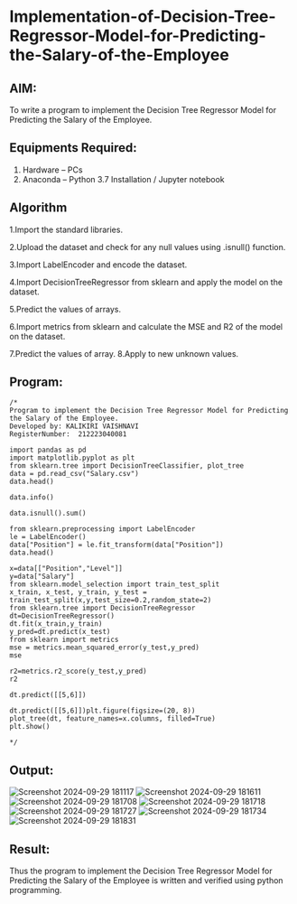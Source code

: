 # Implementation-of-Decision-Tree-Regressor-Model-for-Predicting-the-Salary-of-the-Employee

## AIM:
To write a program to implement the Decision Tree Regressor Model for Predicting the Salary of the Employee.

## Equipments Required:
1. Hardware – PCs
2. Anaconda – Python 3.7 Installation / Jupyter notebook

## Algorithm
1.Import the standard libraries. 

2.Upload the dataset and check for any null values using .isnull() function. 

3.Import LabelEncoder and encode the dataset. 

4.Import DecisionTreeRegressor from sklearn and apply the model on the dataset. 

5.Predict the values of arrays. 

6.Import metrics from sklearn and calculate the MSE and R2 of the model on the dataset. 

7.Predict the values of array. 8.Apply to new unknown values.

## Program:
```
/*
Program to implement the Decision Tree Regressor Model for Predicting the Salary of the Employee.
Developed by: KALIKIRI VAISHNAVI
RegisterNumber:  212223040081

import pandas as pd
import matplotlib.pyplot as plt
from sklearn.tree import DecisionTreeClassifier, plot_tree
data = pd.read_csv("Salary.csv")
data.head()

data.info()

data.isnull().sum()

from sklearn.preprocessing import LabelEncoder
le = LabelEncoder()
data["Position"] = le.fit_transform(data["Position"])
data.head()

x=data[["Position","Level"]]
y=data["Salary"]
from sklearn.model_selection import train_test_split
x_train, x_test, y_train, y_test = train_test_split(x,y,test_size=0.2,random_state=2)
from sklearn.tree import DecisionTreeRegressor
dt=DecisionTreeRegressor()
dt.fit(x_train,y_train)
y_pred=dt.predict(x_test)
from sklearn import metrics
mse = metrics.mean_squared_error(y_test,y_pred)
mse

r2=metrics.r2_score(y_test,y_pred)
r2

dt.predict([[5,6]])

dt.predict([[5,6]])plt.figure(figsize=(20, 8))
plot_tree(dt, feature_names=x.columns, filled=True)
plt.show()

*/
```

## Output:
![Screenshot 2024-09-29 181117](https://github.com/user-attachments/assets/abe20e56-fbf7-4f13-b0c8-5eaef9ee55c0)
![Screenshot 2024-09-29 181611](https://github.com/user-attachments/assets/2f3fcfc7-db73-46ab-bde4-02851bf5abfe)
![Screenshot 2024-09-29 181708](https://github.com/user-attachments/assets/c33456bd-2fa3-48f8-a4dd-34de7bad3800)
![Screenshot 2024-09-29 181718](https://github.com/user-attachments/assets/269ff8ec-f595-4cb1-857e-345d9eb1afd9)
![Screenshot 2024-09-29 181727](https://github.com/user-attachments/assets/4bc12057-b96c-437a-ac8c-6949ff9eb089)
![Screenshot 2024-09-29 181734](https://github.com/user-attachments/assets/eb89f42e-159a-4c8e-8625-6b731985d4c9)
![Screenshot 2024-09-29 181831](https://github.com/user-attachments/assets/47234175-3b80-4333-b0ec-cb84b91638e5)



## Result:
Thus the program to implement the Decision Tree Regressor Model for Predicting the Salary of the Employee is written and verified using python programming.
